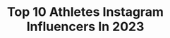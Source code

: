 ---
title: Top 10 Athletes Instagram Influencers In 2023
description: >-
  Find top athletes Instagram influencers in 2023. Most popular hashtags: #gym #fitness #gymmotivation.
platform: Instagram
hits: 7970
text_top: Identify the most popular Instagram profiles on inBeat.
text_bottom: inBeat has 7970 Instagram influencers like this for you to work with.
profiles:
  - username: "kuhubhosle"
    fullname: >-
      Kuhu Bhosle
    bio: >-
      Athlete
    location: "United States"
    followers: 12752
    engagement: 641
    commentsToLikes: 0.029407
    id: ck6tsfsdk4isj0j71yy3w18e5
    verified: false
    hashtags: "#gym, #repost, #hardwork, #miihiersinghprep"
  - username: "elyologp8"
    fullname: >-
      Gerardo Parra
    bio: >-
      athlete
    location: "United States"
    followers: 152381
    engagement: 262
    commentsToLikes: 0.009631
    id: ck5bvb2sbjbbg0i11lw6hqka1
    verified: true
    hashtags: "#halloffame, #franklinfamily, #onlyone, #world"
  - username: "kedarjadhavofficial"
    fullname: >-
      Kedar Mahadev Jadhav
    bio: >-
      Athlete
    location: "United States"
    followers: 1517756
    engagement: 627
    commentsToLikes: 0.005191
    id: ckf5tu0psirrz0j23ffljsbbh
    verified: true
    hashtags: "#positivevibes, #srh, #wakefit, #biobubble"
  - username: "viharigh"
    fullname: >-
      Hanuma vihari
    bio: >-
      Athlete 🇮🇳
    location: "United States"
    followers: 474427
    engagement: 695
    commentsToLikes: 0.002843
    id: ck6tqqtsitcae0j71s14hqdsz
    verified: true
    hashtags: "#uc, #safe, #home, #bighomerushsale"
  - username: "stanleynormansurfer"
    fullname: >-
      Stan Norman
    bio: >-
      Athlete
    location: "United States"
    followers: 5818
    engagement: 724
    commentsToLikes: 0.020955
    id: ck5znz0o6pfe20i14elkfn2e6
    verified: false
    hashtags: "#hydroflask, #onya, #onyamodel, #tbt"
  - username: "sayayassine"
    fullname: >-
      SAYA YASSINE
    bio: >-
      Athlète
    location: "France"
    followers: 332717
    engagement: 101
    commentsToLikes: 0.013847
    id: ck0w2kw6lovib0i1910dseoih
    verified: false
    hashtags: "#withlove, #babyfashion, #princess, #anytimeanywhere"
  - username: "michicampa93"
    fullname: >-
      Michele Campagnaro
    bio: >-
      Athlete
    location: "United States"
    followers: 15980
    engagement: 1307
    commentsToLikes: 0.013085
    id: ck6tpokvjl7nw0j71cbqvm36j
    verified: true
    hashtags: "#nottinghill, #london, #iceland, #bianchi"
  - username: "savannah_joyyy"
    fullname: >-
      Savannah Joy
    bio: >-
      | 1:1 Online Health/Lifestyle | @thetrainingbarracks Apply for Coaching Below ⬇️ @revive_md @getrawnutrition | Athlete Code: SAVJOY ⤴️
    location: "United States"
    followers: 132122
    engagement: 417
    commentsToLikes: 0.012208
    id: ck5q33lorj2160i11tlfrq9s1
    verified: false
    hashtags: "#fitnessmotivation, #fitness, #bulkingseason, #fitfam"
  - username: "leanadeebb"
    fullname: >-
      Leana Deeb
    bio: >-
      SWEAT WITH ME 🇵🇸 🇺🇾 all praise is due to the most high @liftwleana fitness app @gymshark athlete Leana@genflow.com
    location: "United Kingdom"
    followers: 4076888
    engagement: 994
    commentsToLikes: 0.001935
    id: cl07ix7bj9frt0i23lvf896ab
    verified: false
    hashtags: "#airuppartner"
  - username: "alex_eubank15"
    fullname: >-
      Alex Eubank
    bio: >-
      🔱 Jesus 🙏 🔱 @rawgear | @alpha.lion Code Alex 🔱 @celsiusofficial Athlete 🔱 @fusionnutra @elysium.athletic 🔱 Youtube / App / Merch ⬇️
    location: "United States"
    followers: 1687055
    engagement: 1143
    commentsToLikes: 0.003245
    id: cknh9ia36t0n00j23tp7k6w1b
    verified: false
    hashtags: "#arnold, #gym, #motivating, #couplegoals"
---